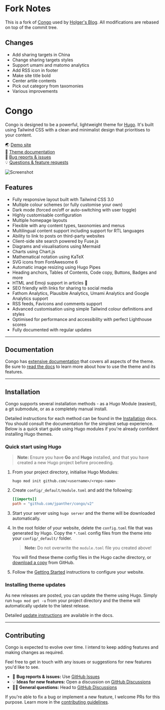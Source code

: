 # Fork Notes

This is a fork of [Congo](https://github.com/jpanther/congo/) used by [Holger's Blog](https://holger.one). All modifications are rebased on top of the commit tree.

## Changes

- Add sharing targets in China
- Change sharing targets styles
- Support umami and matomo analytics
- Add RSS icon in footer
- Make site title bold
- Center artile contents
- Pick out category from taxomonies
- Various improvements

# Congo

Congo is designed to be a powerful, lightweight theme for [Hugo](https://gohugo.io). It's built using Tailwind CSS with a clean and minimalist design that prioritises to your content.

🌏 [Demo site](https://jpanther.github.io/congo/)  
📑 [Theme documentation](https://jpanther.github.io/congo/docs/)  
🐛 [Bug reports & issues](https://github.com/jpanther/congo/issues)  
💡 [Questions & feature requests](https://github.com/jpanther/congo/discussions)

![Screenshot](https://raw.githubusercontent.com/jpanther/congo/stable/images/screenshot.png)

## Features

- Fully responsive layout built with Tailwind CSS 3.0
- Multiple colour schemes (or fully customise your own)
- Dark mode (forced on/off or auto-switching with user toggle)
- Highly customisable configuration
- Multiple homepage layouts
- Flexible with any content types, taxonomies and menus
- Multilingual content support including support for RTL languages
- Ability to link to posts on third-party websites
- Client-side site search powered by Fuse.js
- Diagrams and visualisations using Mermaid
- Charts using Chart.js
- Mathematical notation using KaTeX
- SVG icons from FontAwesome 6
- Automatic image resizing using Hugo Pipes
- Heading anchors, Tables of Contents, Code copy, Buttons, Badges and more
- HTML and Emoji support in articles 🎉
- SEO friendly with links for sharing to social media
- Fathom Analytics, Plausible Analytics, Umami Analytics and Google Analytics support
- RSS feeds, Favicons and comments support
- Advanced customisation using simple Tailwind colour definitions and styles
- Optimised for performance and accessibility with perfect Lighthouse scores
- Fully documented with regular updates

---

## Documentation

Congo has [extensive documentation](https://jpanther.github.io/congo/docs/) that covers all aspects of the theme. Be sure to [read the docs](https://jpanther.github.io/congo/docs/) to learn more about how to use the theme and its features.

---

## Installation

Congo supports several installation methods - as a Hugo Module (easiest), a git submodule, or as a completely manual install.

Detailed instructions for each method can be found in the [Installation](https://jpanther.github.io/congo/docs/installation) docs. You should consult the documentation for the simplest setup experience. Below is a quick start guide using Hugo modules if you're already confident installing Hugo themes.

### Quick start using Hugo

> **Note:** Ensure you have **Go** and **Hugo** installed, and that you have created a new Hugo project before proceeding.

1. From your project directory, initialise Hugo Modules:

   ```shell
   hugo mod init github.com/<username>/<repo-name>
   ```

2. Create `config/_default/module.toml` and add the following:

   ```toml
   [[imports]]
   path = "github.com/jpanther/congo/v2"
   ```

3. Start your server using `hugo server` and the theme will be downloaded automatically.

4. In the root folder of your website, delete the `config.toml` file that was generated by Hugo. Copy the `*.toml` config files from the theme into your `config/_default/` folder.

   > **Note:** Do not overwrite the `module.toml` file you created above!

   You will find these theme config files in the Hugo cache directory, or [download a copy](https://minhaskamal.github.io/DownGit/#/home?url=https://github.com/jpanther/congo/tree/stable/config/_default) from GitHub.

5. Follow the [Getting Started](https://jpanther.github.io/congo/docs/getting-started/) instructions to configure your website.

### Installing theme updates

As new releases are posted, you can update the theme using Hugo. Simply run `hugo mod get -u` from your project directory and the theme will automatically update to the latest release.

Detailed [update instructions](https://jpanther.github.io/congo/docs/installation/#installing-updates) are available in the docs.

---

## Contributing

Congo is expected to evolve over time. I intend to keep adding features and making changes as required.

Feel free to get in touch with any issues or suggestions for new features you'd like to see.

- 🐛 **Bug reports & issues:** Use [GitHub Issues](https://github.com/jpanther/congo/issues)
- 💡 **Ideas for new features:** Open a discussion on [GitHub Discussions](https://github.com/jpanther/congo/discussions)
- 🙋‍♀️ **General questions:** Head to [GitHub Discussions](https://github.com/jpanther/congo/discussions)

If you're able to fix a bug or implement a new feature, I welcome PRs for this purpose. Learn more in the [contributing guidelines](https://github.com/jpanther/congo/blob/dev/CONTRIBUTING.md).
